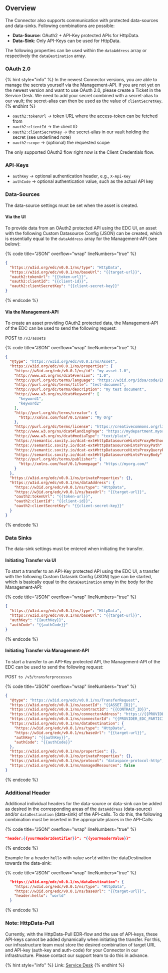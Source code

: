 ## Overview

The Connector also supports communication with protected data-sources and data-sinks. Following combinations are possible: 
- **Data-Source**: OAuth2 + API-Key protected APIs for HttpData.
- **Data-Sink**: Only API-Keys can be used for HttpData.

The following properties can be used within the `dataAddress` array or respectively the `dataDestination` array.

### OAuth 2.0

{% hint style="info" %} In the newest Connector versions, you are able to manage the secrets yourself via the Management-API. If you are not yet on the newest version and want to use OAuth 2.0, please create a Ticket in the Service Desk. We need to add your secret combined with a secret-alias to our vault; the secret-alias can then be used as the value of `clientSecretKey`. {% endhint %}

- `oauth2:tokenUrl` -> token URL where the access-token can be fetched from
- `oauth2:clientId` -> the client ID
- `oauth2:clientSecretKey` -> the secret-alias in our vault holding the secret (see underlined note)
- `oauth2:scope` -> (optional) the requested scope

The only supported OAuth2 flow right now is the Client Credentials flow.

### API-Keys

- `authKey` -> optional authentication header, e.g., ```X-Api-Key```
- `authCode` -> optional authentication value, such as the actual API key

### Data-Sources

The data-source settings must be set when the asset is created. 

#### Via the UI

To provide data from an OAuth2 protected API using the EDC UI, an asset with the following Custom Datasource Config (JSON) can be created, which is essentially equal to the `dataAddress` array for the Management-API (see below):

{% code title="JSON" overflow="wrap" lineNumbers="true" %}
```json
{
  "https://w3id.org/edc/v0.0.1/ns/type": "HttpData",
  "https://w3id.org/edc/v0.0.1/ns/baseUrl": "{{target-url}}",
  "oauth2:tokenUrl": "{{token-url}}",
  "oauth2:clientId": "{{client-id}}",
  "oauth2:clientSecretKey": "{{client-secret-key}}"
}
```
{% endcode %}

#### Via the Management-API

To create an asset providing OAuth2 protected data, the Management-API of the EDC can be used to send the following request:

POST to `/v3/assets`

{% code title="JSON" overflow="wrap" lineNumbers="true" %}
```json
{
  "@type": "https://w3id.org/edc/v0.0.1/ns/Asset",
  "https://w3id.org/edc/v0.0.1/ns/properties": {
    "https://w3id.org/edc/v0.0.1/ns/id": "my-asset-1.0",
    "http://www.w3.org/ns/dcat#version": "1.0",
    "http://purl.org/dc/terms/language": "https://w3id.org/idsa/code/EN",
    "http://purl.org/dc/terms/title": "test-document",
    "http://purl.org/dc/terms/description": "my test document",
    "http://www.w3.org/ns/dcat#keyword": [
      "keyword1",
      "keyword2"
    ],
    "http://purl.org/dc/terms/creator": {
      "http://xmlns.com/foaf/0.1/name": "My Org"
    },
    "http://purl.org/dc/terms/license": "https://creativecommons.org/licenses/by/4.0/",
    "http://www.w3.org/ns/dcat#landingPage": "https://mydepartment.myorg.com/my-offer",
    "http://www.w3.org/ns/dcat#mediaType": "text/plain",
    "https://semantic.sovity.io/dcat-ext#httpDatasourceHintsProxyMethod": "false",
    "https://semantic.sovity.io/dcat-ext#httpDatasourceHintsProxyPath": "false",
    "https://semantic.sovity.io/dcat-ext#httpDatasourceHintsProxyQueryParams": "false",
    "https://semantic.sovity.io/dcat-ext#httpDatasourceHintsProxyBody": "false",
    "http://purl.org/dc/terms/publisher": {
      "http://xmlns.com/foaf/0.1/homepage": "https://myorg.com/"
    }
  },
  "https://w3id.org/edc/v0.0.1/ns/privateProperties": {},
  "https://w3id.org/edc/v0.0.1/ns/dataAddress": {
    "https://w3id.org/edc/v0.0.1/ns/type": "HttpData",
    "https://w3id.org/edc/v0.0.1/ns/baseUrl": "{{target-url}}",
    "oauth2:tokenUrl": "{{token-url}}",
    "oauth2:clientId": "{{client-id}}",
    "oauth2:clientSecretKey": "{{client-secret-key}}"
  }
}
```
{% endcode %}

### Data Sinks

The data-sink settings must be entered when initiating the transfer. 

#### Initiating Transfer via UI

To start a transfer to an API-Key protected API using the EDC UI, a transfer with the following Custom Datasink Config (JSON) type can be started, which is basically equal to the `dataDestination` array in the body for the Management-API:

{% code title="JSON" overflow="wrap" lineNumbers="true" %}
```json
{
  "https://w3id.org/edc/v0.0.1/ns/type": "HttpData",
  "https://w3id.org/edc/v0.0.1/ns/baseUrl": "{{target-url}}",
  "authKey": "{{authKey}}",
  "authCode": "{{authCode}}"
}
```
{% endcode %}

#### Initiating Transfer via Management-API

To start a transfer to an API-Key protected API, the Management-API of the EDC can be used to send the following request:

POST `to /v3/transferprocesses`

{% code title="JSON" overflow="wrap" lineNumbers="true" %}
```json
{
  "@type": "https://w3id.org/edc/v0.0.1/ns/TransferRequest",
  "https://w3id.org/edc/v0.0.1/ns/assetId": "{{ASSET_ID}}",
  "https://w3id.org/edc/v0.0.1/ns/contractId": "{{CONTRACT_ID}}",
  "https://w3id.org/edc/v0.0.1/ns/connectorAddress": "https://{{PROVIDER_EDC_FQDN}}/api/dsp",
  "https://w3id.org/edc/v0.0.1/ns/connectorId": "{{PROVIDER_EDC_PARTICIPANT_ID}}",
  "https://w3id.org/edc/v0.0.1/ns/dataDestination": {
    "https://w3id.org/edc/v0.0.1/ns/type": "HttpData",
    "https://w3id.org/edc/v0.0.1/ns/baseUrl": "{{target-url}}",
    "authKey": "{{authKey}}",
    "authCode": "{{authCode}}"
  },
  "https://w3id.org/edc/v0.0.1/ns/properties": {},
  "https://w3id.org/edc/v0.0.1/ns/privateProperties": {},
  "https://w3id.org/edc/v0.0.1/ns/protocol": "dataspace-protocol-http",
  "https://w3id.org/edc/v0.0.1/ns/managedResources": false
}
```
{% endcode %}

### Additional Header

Additional individual headers for the data-source or data-sink can be added as desired in the corresponding areas of the `dataAddress` (data-source) and/or `dataDestination` (data-sink) of the API-calls. To do this, the following combination must be inserted in the appropriate places in the API-Calls:

{% code title="JSON" overflow="wrap" lineNumbers="true" %}
```json
"header:{{yourHeaderIdentifier}}": "{{yourHeaderValue}}"
```
{% endcode %}

Example for a header `hello` with value `world` within the dataDestination towards the data-sink:

{% code title="JSON" overflow="wrap" lineNumbers="true" %}
```json
  "https://w3id.org/edc/v0.0.1/ns/dataDestination": {
    "https://w3id.org/edc/v0.0.1/ns/type": "HttpData",
    "https://w3id.org/edc/v0.0.1/ns/baseUrl": "{{target-url}}",
    "header:hello": "world"
  }
```
{% endcode %}

### Note: HttpData-Pull
Currently, with the HttpData-Pull EDR-flow and the use of API-keys, these API-keys cannot be added dynamically when initiating the transfer. For this, our infrastructure team must store the desired combination of target URL and API-key (auth-key and auth-code) for your Connector in our infrastructure. Please contact our support team to do this in advance.

{% hint style="info" %} 
Link: <a href="https://sovity.zammad.com/#ticket/view/my_tickets">Service Desk</a>
{% endhint %}
